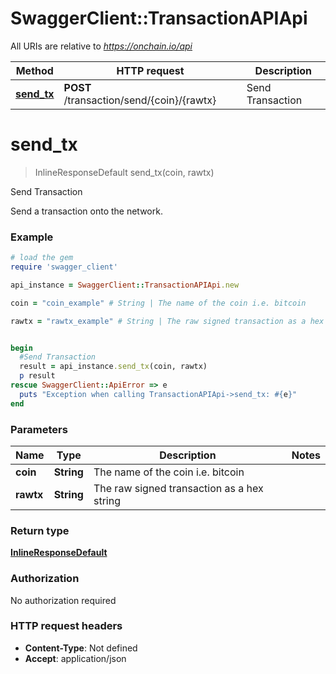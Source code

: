 # SwaggerClient::TransactionAPIApi

All URIs are relative to *https://onchain.io/api*

Method | HTTP request | Description
------------- | ------------- | -------------
[**send_tx**](TransactionAPIApi.md#send_tx) | **POST** /transaction/send/{coin}/{rawtx} | Send Transaction


# **send_tx**
> InlineResponseDefault send_tx(coin, rawtx)

Send Transaction

Send a transaction onto the network.

### Example
```ruby
# load the gem
require 'swagger_client'

api_instance = SwaggerClient::TransactionAPIApi.new

coin = "coin_example" # String | The name of the coin i.e. bitcoin

rawtx = "rawtx_example" # String | The raw signed transaction as a hex string


begin
  #Send Transaction
  result = api_instance.send_tx(coin, rawtx)
  p result
rescue SwaggerClient::ApiError => e
  puts "Exception when calling TransactionAPIApi->send_tx: #{e}"
end
```

### Parameters

Name | Type | Description  | Notes
------------- | ------------- | ------------- | -------------
 **coin** | **String**| The name of the coin i.e. bitcoin | 
 **rawtx** | **String**| The raw signed transaction as a hex string | 

### Return type

[**InlineResponseDefault**](InlineResponseDefault.md)

### Authorization

No authorization required

### HTTP request headers

 - **Content-Type**: Not defined
 - **Accept**: application/json



